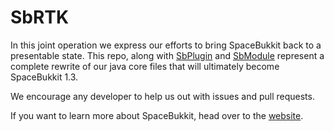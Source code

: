 SbRTK
========
In this joint operation we express our efforts to bring SpaceBukkit back to a presentable state. This repo, along with [SbPlugin](https://github.com/Antariano/SbPlugin) and [SbModule](https://github.com/Antariano/SbModule) represent a complete rewrite of our java core files that will ultimately become SpaceBukkit 1.3.

We encourage any developer to help us out with issues and pull requests.

If you want to learn more about SpaceBukkit, head over to the [website](http://spacebukkit.xereo.net).



